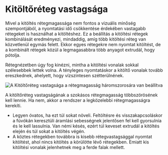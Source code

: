 # Kitöltőréteg vastagsága

Mivel a kitöltés rétegmagassága nem fontos a vizuális minőség szempontjából, a nyomtatási idő csökkentése érdekében vastagabb rétegeket is használhat a kitöltéshez. Ez a beállítás a kitöltési rétegek kombinálását eredményezi, mindaddig, amíg több kitöltési réteg van közvetlenül egymás felett. Ekkor egyes rétegekre nem nyomtat kitöltést, de a kombinált rétegek közül a legmagasabbra több anyagot extrudál, hogy pótolja.

Rétegnézetben úgy fog kinézni, mintha a kitöltési vonalak sokkal szélesebbek lettek volna. A tényleges nyomtatáskor a kitöltő vonalak tovább ereszkednek, ahelyett, hogy vízszintesen szétterülnének.

<!--screenshot {
"image_path": "infill_sparse_thickness.png",
"models": [{"script": "cooking_utensil_hook.scad"}],
"camera_position": [6, 51, 27],
"camera_lookat": [0, 0, 7],
"settings": {
    "layer_height": 0.2,
    "wall_line_count": 0,
    "infill_pattern": "zigzag",
    "infill_sparse_thickness": 0.6
},
"layer": 19,
"colours": 64
}-->

![A Kitöltőréteg vastagsága a rétegmagasság háromszorosára van beállítva](../images/infill_sparse_thickness.png)

A kitöltőréteg vastagságának a szokásos rétegmagasság többszörösének kell lennie. Ha nem, akkor a rendszer a legközelebbi rétegmagasságra kerekíti.

- Legyen óvatos, ha ezt túl sokat növeli. Feltöltésre és visszakapcsoláskor a fúvókán keresztüli áramlási sebességnek jelentősen fel kell gyorsulnia és le kell lassulnia. Van némi késés, ezért túl keveset extrudál a kitöltés elején és túl sokat a kitöltés végén.
- A köztes rétegekben továbbra is kisebb rétegvastagsággal nyomtat kitöltést, ahol nincs kitöltés a körülötte lévő rétegekben. Emiatt kis kitöltési vonalak jelenhetnek meg a ferde falak mellett.
